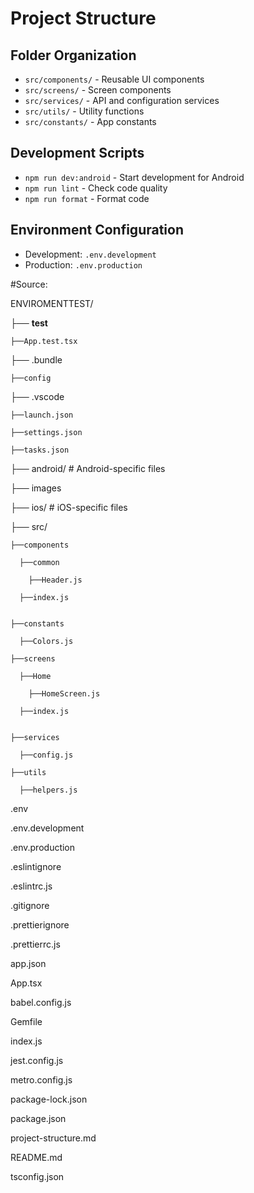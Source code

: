 # Project Structure
## Folder Organization
- `src/components/` - Reusable UI components
- `src/screens/` - Screen components
- `src/services/` - API and configuration services
- `src/utils/` - Utility functions
- `src/constants/` - App constants
## Development Scripts
- `npm run dev:android` - Start development for Android
- `npm run lint` - Check code quality
- `npm run format` - Format code
## Environment Configuration
- Development: `.env.development`
- Production: `.env.production`

#Source:

ENVIROMENTTEST/

├── __test__

    ├──App.test.tsx 

├── .bundle

    ├──config

├── .vscode

    ├──launch.json

    ├──settings.json

    ├──tasks.json

├── android/ # Android-specific files

├── images

├── ios/ # iOS-specific files

├── src/

    ├──components

      ├──common
      
        ├──Header.js
      
      ├──index.js
    

    ├──constants

      ├──Colors.js

    ├──screens

      ├──Home
      
        ├──HomeScreen.js
      
      ├──index.js
    

    ├──services
    
      ├──config.js
    
    ├──utils

      ├──helpers.js

.env

.env.development

.env.production

.eslintignore

.eslintrc.js

.gitignore

.prettierignore

.prettierrc.js

app.json

App.tsx

babel.config.js

Gemfile

index.js

jest.config.js

metro.config.js

package-lock.json

package.json

project-structure.md

README.md

tsconfig.json
